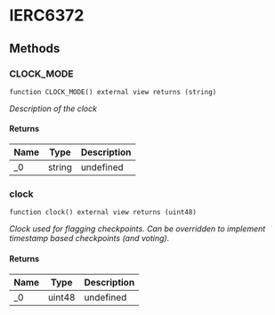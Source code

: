 # IERC6372









## Methods

### CLOCK_MODE

```solidity
function CLOCK_MODE() external view returns (string)
```



*Description of the clock*


#### Returns

| Name | Type | Description |
|---|---|---|
| _0 | string | undefined |

### clock

```solidity
function clock() external view returns (uint48)
```



*Clock used for flagging checkpoints. Can be overridden to implement timestamp based checkpoints (and voting).*


#### Returns

| Name | Type | Description |
|---|---|---|
| _0 | uint48 | undefined |




